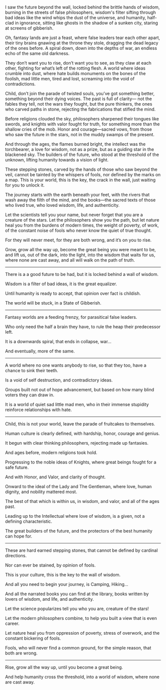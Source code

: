 I saw the future beyond the wall,
locked behind the brittle hands of wisdom,
burning in the streets of false philosophers,
wisdom's filter sifting through bad ideas
like the wind whips the dust of the universe,
and humanity, half-clad in ignorance,
sitting like ghosts in the shadow of a sunken city,
staring at screens of gibberish.

Oh, fantasy lands are just a feast,
where false leaders tear each other apart,
their tiny brains gnawing at the throne they stole,
dragging the dead legacy of the ones before.
A spiral down, down into the depths of war,
an endless echo of the same old darkness.

They don’t want you to rise,
don’t want you to see,
as they claw at each other,
fighting for what’s left of the rotting flesh.
A world where ideas crumble into dust,
where hate builds monuments on the bones of the foolish,
mad little men, tired and lost,
screaming into the void of contradictions.

Child, don’t join the parade of twisted souls,
you’ve got something better,
something beyond their dying voices.
The past is full of clarity—
not the fables they tell, not the wars they fought,
but the pure thinkers, the ones who carved paths in stone,
rejecting the fabrications that stifled the mind.

Before religions clouded the sky,
philosophers sharpened their tongues like swords,
and knights with valor fought for truth,
for something more than the shallow cries of the mob.
Honor and courage—sacred vows,
from those who saw the future in the stars,
not in the muddy swamps of the present.

And through the ages, the flames burned bright,
the intellect was the torchbearer,
a love for wisdom, not as a prize,
but as a guiding star in the blackened sky.
The builders of the future,
who stood at the threshold of the unknown,
lifting humanity towards a vision of light.

These stepping stones,
carved by the hands of those who saw beyond the veil,
cannot be tainted by the whispers of fools,
nor defined by the marks on a map.
This is your world,
this is the key, the crack in the wall,
just waiting for you to unlock it.

The journey starts with the earth beneath your feet,
with the rivers that wash away the filth of the mind,
and the books—the sacred texts of those who lived true,
who loved wisdom, life, and authenticity.

Let the scientists tell you your name,
but never forget that you are a creature of the stars.
Let the philosophers show you the path,
but let nature heal you from the burdens of modern times,
the weight of poverty, of work,
of the constant noise of fools
who never know the quiet of true thought.

For they will never meet,
for they are both wrong,
and it’s on you to rise.

Grow, grow all the way up,
become the great being you were meant to be,
and lift us,
out of the dark, into the light,
into the wisdom that waits for us,
where none are cast away,
and all will walk on the path of truth.

---

There is a a good future to be had,
but it is locked behind a wall of wisdom.

Wisdom is a filter of bad ideas,
it is the great equalizer.

Until humanity is ready to accept,
that opinion over fact is childish.

The world will be stuck,
in a State of Gibberish.

---

Fantasy worlds are a feeding frenzy,
for parasitical false leaders.

Who only need the half a brain they have,
to rule the heap their predecessor left.

It is a downwards spiral,
that ends in collapse, war…

And eventually,
more of the same.

---

A world where no one wants anybody to rise,
so that they too, have a chance to sink their teeth.

Is a void of self destruction,
and contradictory ideas.

Groups built not out of hope advancement,
but based on how many blind voters they can draw in.

It is a world of quiet sad little mad men,
who in their immense stupidity reinforce relationships with hate.

---

Child, this is not your world,
leave the parade of fruitcakes to themselves.

Human culture is clearly defined,
with hardship, honor, courage and genius.

It begun with clear thinking philosophers,
rejecting made up fantasies.

And ages before,
modern religions took hold.

Progressing to the noble ideas of Knights,
where great beings fought for a safe future.

And with Honor, and Valor,
and clarity of thought.

Onward to the ideal of the Lady and The Gentleman,
where love, human dignity, and nobility mattered most.

The best of that which is within us,
in wisdom, and valor, and all of the ages past.

Leading up to the Intellectual where love of wisdom,
is a given, not a defining characteristic.

The great builders of the future,
and the protectors of the best humanity can hope for.

---

These are hard earned stepping stones,
that cannot be defined by cardinal directions.

Nor can ever be stained,
by opinion of fools.

This is your culture,
this is the key to the wall of wisdom.

And all you need to begin your journey,
is Camping, Hiking…

And all the narrated books you can find at the library,
books written by lovers of wisdom, and life, and authenticity.

Let the science popularizes tell you who you are,
creature of the stars!

Let the modern philosophers combine,
to help you built a view that is even career.

Let nature heal you from oppression of poverty,
stress of overwork, and the constant bickering of fools.

Fools, who will never find a common ground,
for the simple reason, that both are wrong.

---

Rise, grow all the way up,
until you become a great being.

And help humanity cross the threshold,
into a world of wisdom, where none are cast away.
